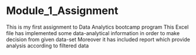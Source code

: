 # Module_1_Assignment
This is my first assignment to Data Analytics bootcamp program
This Excel file has implemented some data-analytical information in order to make decision from given data-set
Moreover it has included report which provide analysis according to filtered data
